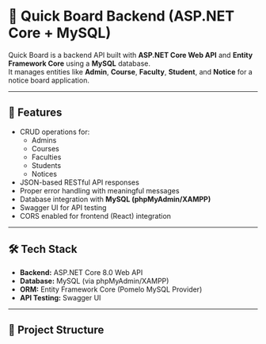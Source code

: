 # 📌 Quick Board Backend (ASP.NET Core + MySQL)

Quick Board is a backend API built with **ASP.NET Core Web API** and **Entity Framework Core** using a **MySQL** database.  
It manages entities like **Admin**, **Course**, **Faculty**, **Student**, and **Notice** for a notice board application.

---

## 🚀 Features
- CRUD operations for:
  - Admins
  - Courses
  - Faculties
  - Students
  - Notices
- JSON-based RESTful API responses
- Proper error handling with meaningful messages
- Database integration with **MySQL (phpMyAdmin/XAMPP)**
- Swagger UI for API testing
- CORS enabled for frontend (React) integration

---

## 🛠 Tech Stack
- **Backend:** ASP.NET Core 8.0 Web API
- **Database:** MySQL (via phpMyAdmin/XAMPP)
- **ORM:** Entity Framework Core (Pomelo MySQL Provider)
- **API Testing:** Swagger UI

---

## 📂 Project Structure
